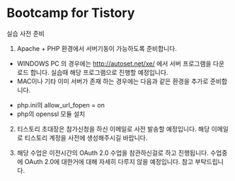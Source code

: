 Bootcamp for Tistory
=======

실습 사전 준비

1. Apache + PHP 환경에서 서버기동이 가능하도록 준비합니다.
 - WINDOWS PC 의 경우에는 http://autoset.net/xe/ 에서 서버 프로그램을 다운로드 합니다. 
   실습때 해당 프로그램으로 진행할 예정입니다.
 - MAC이나 기타 이미 서버가 존재 하는 경우에는 다음과 같은 환경을 추가로 준비합니다.
  + php.ini의 allow_url_fopen = on
  + php의 openssl 모듈 설치
  
2. 티스토리 초대장은 참가신청을 하신 이메일로 사전 발송할 예정입니다. 
   해당 이메일로 티스토리 계정을 사전에 생성해주시길 바랍니다.
   
3. 해당 수업은 이전시간의 OAuth 2.0 수업을 참관하신걸로 하고 진행됩니다. 수업중에 OAuth 2.0에 대한거에 대해 자세히 다루지 않을 예정입니다. 참고 부탁드립니다.
